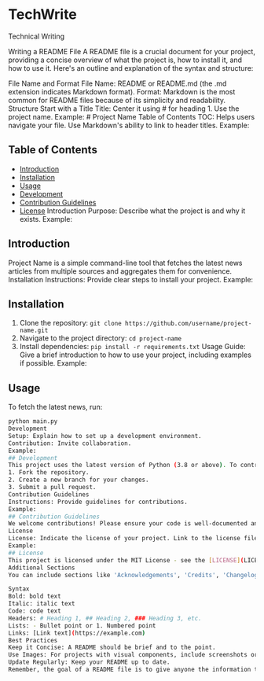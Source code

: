 # TechWrite
Technical Writing

Writing a README File
A README file is a crucial document for your project, providing a concise overview of what the project is, how to install it, and how to use it. Here's an outline and explanation of the syntax and structure:

File Name and Format
File Name: README or README.md (the .md extension indicates Markdown format).
Format: Markdown is the most common for README files because of its simplicity and readability.
Structure
Start with a Title
Title: Center it using # for heading 1. Use the project name.
Example: # Project Name
Table of Contents
TOC: Helps users navigate your file. Use Markdown's ability to link to header titles.
Example:
## Table of Contents
- [Introduction](#introduction)
- [Installation](#installation)
- [Usage](#usage)
- [Development](#development)
- [Contribution Guidelines](#contribution-guidelines)
- [License](#license)
Introduction
Purpose: Describe what the project is and why it exists.
Example:
## Introduction
Project Name is a simple command-line tool that fetches the latest news articles from multiple sources and aggregates them for convenience.
Installation
Instructions: Provide clear steps to install your project.
Example:
## Installation
1. Clone the repository: `git clone https://github.com/username/project-name.git`
2. Navigate to the project directory: `cd project-name`
3. Install dependencies: `pip install -r requirements.txt`
Usage
Guide: Give a brief introduction to how to use your project, including examples if possible.
Example:
## Usage
To fetch the latest news, run:
```bash
python main.py
Development
Setup: Explain how to set up a development environment.
Contribution: Invite collaboration.
Example:
## Development
This project uses the latest version of Python (3.8 or above). To contribute:
1. Fork the repository.
2. Create a new branch for your changes.
3. Submit a pull request.
Contribution Guidelines
Instructions: Provide guidelines for contributions.
Example:
## Contribution Guidelines
We welcome contributions! Please ensure your code is well-documented and follows the existing style.
License
License: Indicate the license of your project. Link to the license file if available.
Example:
## License
This project is licensed under the MIT License - see the [LICENSE](LICENSE) file for details.
Additional Sections
You can include sections like 'Acknowledgements', 'Credits', 'Changelog', 'Roadmap', and 'Support' as necessary.

Syntax
Bold: bold text
Italic: italic text
Code: code text
Headers: # Heading 1, ## Heading 2, ### Heading 3, etc.
Lists: - Bullet point or 1. Numbered point
Links: [Link text](https://example.com)
Best Practices
Keep it Concise: A README should be brief and to the point.
Use Images: For projects with visual components, include screenshots or diagrams.
Update Regularly: Keep your README up to date.
Remember, the goal of a README file is to give anyone the information they need to understand, use, and contribute to your project quickly and easily. Tailor the structure to fit your project's specific needs but make sure it remains user-friendly and informative.

